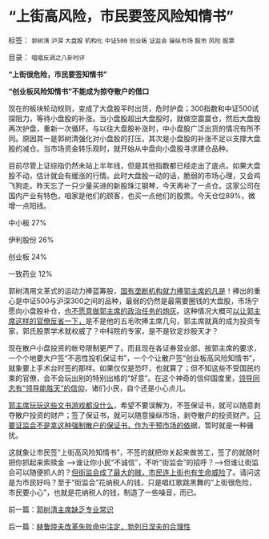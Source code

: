 # “上街高风险，市民要签风险知情书”

标签： `郭树清` `沪深` `大盘股` `机构化` `中证500` `创业板` `证监会` `操纵市场` `股市` `风险` `股票` 

目录： `唱唱反调之八卦时评`

**“上街很危险，市民要签知情书”**

**“创业板风险知情书”不能成为掠夺散户的借口**

现在的板块轮动规则，变成了大盘股平时出货，危时护盘；300指数和中证500试探阻力，等待小盘股的补涨。当小盘股超出大盘股时，就做空震震仓，然后大盘股再次护盘，重新一次循环。与以往大盘股补涨时，中小盘股广泛出货的情况有所不同。原因其一是郭树清强化对小盘股的打压，其次是小盘股的补涨不足以支撑大盘股的减仓。当市场资金转乐观时，就开始从中盘向小盘股寻求建仓品种。

目前尽管上证综指仍然未站上半年线，但是其他指数都已经走出了底点。如果大盘股不动，估计就会有缓涨的行情。此时大盘股一动的话，脆弱的市场心理，又会鸡飞狗走。昨天忘了一只少量买进的新股珠江钢琴，今天再补了一点仓。这家公司在国内产业有特色，咱家是他们的顾客，也买一点他们的股票。今天仓位89%，微增一点阳线。

中小板 27%

伊利股份 26%

创业板 24%

一致药业 12%



郭树清用文革式的运动力捧蓝筹股，[国有垄断机构就力捧郭主席的凡是](../../../2012/2/12/希特勒的元首原则有什么合理性？.md)！捧出的重心是中证500与沪深300之间的品种，最弱的仍然是最需要圈钱的大盘股，市场宁愿向小盘股补仓，[也不愿意做郭主席的政治任务的炮灰](../../../2012/5/15/万一出现改革旗号下的国进民退，您有思想准备吗？.md)。这种情况大概可[以让郭主席这样的官僚反省一下，](../../../2012/4/25/中国“民主”不重视私有制条件，吴英能往何处逃.md)是不是他的五毛吹捧主席几句，郭主席就真的成为投资专家，郭氏股票学术就权威了？中科院的专家，是不是钦定炒股天才？

现在散户小盘投资的帐号限制更严了。而且现在各证券营业部，按郭主席的要求，一个个地要大户签“不恶性投机保证书”，一个个让散户签“创业板高风险知情书”，就象要上手术台时签的那样。如果仅仅是恐吓，也就算了；但不知这些不受国民约束的官僚，会不会玩出别的特别出格的“好意”。在这个神奇的信仰国度里，[领导同志有“领导能胜天”的信仰](../../../2009/5/1/人定胜天？马列唯心信仰对客观规律干预冲动.md)，诸们小民，自个还是小心点儿。

[郭主席玩玩这些文书游戏都没什么](../../../2012/2/15/证监会只需做好三年小事，谈忽悠创新“重监管，轻审批”.md)，希望不要误解为，不签保证书，就可以随意剥夺散户投资的财产；签了保证书，就可以随意操纵市场，剥夺散户的投资财产。[只要证监会不是拿这种强制散户的保证书，作为干预市场的依](../../../2012/4/24/证监会不是“证券价格监制会”及斯大林的正义.md)据，暂时就是一种骚扰。

这就象让市民签“上街高风险知情书”，不签的就把你关起来做苦工，签了的就随时把你抓起来索赎金
——>谁让你小民“不诚信”，不听“街监会”的招呼？——>但谁让街监会可以随便抓人的？[但街监会成了最大的贼，市民连上街也有生命威险](../../../2012/1/5/股市锚定实体经济，股市的炒作有益无害.md)了。请问这是为市民好吗？至于“街监会”花纳税人的钱，只是唱红歌跳黑舞的“上街很危险，市民要小心”，也就是花纳税人的钱，制造了一些噪音，而已。



前一篇：[郭树清主席缺乏专业常识](../../../2012/5/31/郭树清主席缺乏专业常识.md)

后一篇：[赫鲁晓夫改革失败命中注定，勃列日涅夫的合理性](../../../2012/6/1/赫鲁晓夫改革失败命中注定，勃列日涅夫的合理性.md)